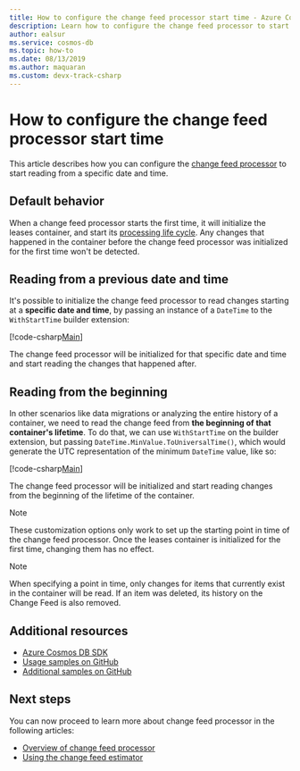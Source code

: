 ```yaml
---
title: How to configure the change feed processor start time - Azure Cosmos DB
description: Learn how to configure the change feed processor to start reading from a specific date and time
author: ealsur
ms.service: cosmos-db
ms.topic: how-to
ms.date: 08/13/2019
ms.author: maquaran
ms.custom: devx-track-csharp
---
```


# How to configure the change feed processor start time

This article describes how you can configure the [change feed processor](./change-feed-processor.md) to start reading from a specific date and time.

## Default behavior

When a change feed processor starts the first time, it will initialize the leases container, and start its [processing life cycle](./change-feed-processor.md#processing-life-cycle). Any changes that happened in the container before the change feed processor was initialized for the first time won't be detected.

## Reading from a previous date and time

It's possible to initialize the change feed processor to read changes starting at a **specific date and time**, by passing an instance of a `DateTime` to the `WithStartTime` builder extension:

[!code-csharp[Main](~/samples-cosmosdb-dotnet-v3/Microsoft.Azure.Cosmos.Samples/Usage/ChangeFeed/Program.cs?name=TimeInitialization)]

The change feed processor will be initialized for that specific date and time and start reading the changes that happened after.

## Reading from the beginning

In other scenarios like data migrations or analyzing the entire history of a container, we need to read the change feed from **the beginning of that container's lifetime**. To do that, we can use `WithStartTime` on the builder extension, but passing `DateTime.MinValue.ToUniversalTime()`, which would generate the UTC representation of the minimum `DateTime` value, like so:

[!code-csharp[Main](~/samples-cosmosdb-dotnet-v3/Microsoft.Azure.Cosmos.Samples/Usage/ChangeFeed/Program.cs?name=StartFromBeginningInitialization)]

The change feed processor will be initialized and start reading changes from the beginning of the lifetime of the container.

> [!NOTE]
> These customization options only work to set up the starting point in time of the change feed processor. Once the leases container is initialized for the first time, changing them has no effect.

> [!NOTE]
> When specifying a point in time, only changes for items that currently exist in the container will be read. If an item was deleted, its history on the Change Feed is also removed.

## Additional resources

* [Azure Cosmos DB SDK](sql-api-sdk-dotnet.md)
* [Usage samples on GitHub](https://github.com/Azure/azure-cosmos-dotnet-v3/tree/master/Microsoft.Azure.Cosmos.Samples/Usage/ChangeFeed)
* [Additional samples on GitHub](https://github.com/Azure-Samples/cosmos-dotnet-change-feed-processor)

## Next steps

You can now proceed to learn more about change feed processor in the following articles:

* [Overview of change feed processor](change-feed-processor.md)
* [Using the change feed estimator](how-to-use-change-feed-estimator.md)
